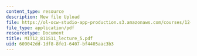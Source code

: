 ```yaml
---
content_type: resource
description: New file Upload
file: https://ol-ocw-studio-app-production.s3.amazonaws.com/courses/12-811-tropical-meteorology-spring-2011/609042dd1df88fe16407bf4405aac3b3_MIT12_811S11_lecture_5.pdf
file_type: application/pdf
resourcetype: Document
title: MIT12_811S11_lecture_5.pdf
uid: 609042dd-1df8-8fe1-6407-bf4405aac3b3
---
```

